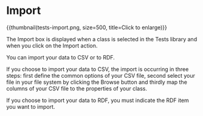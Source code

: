 <!--
created_at: '2012-04-12 17:19:34'
updated_at: '2013-03-13 15:26:00'
authors:
    - 'Jérôme Bogaerts'
contributors:
    - 'Sophie Doublet'
tags:
    - 'Manage Tests'
-->

Import
======

{{thumbnail(tests-import.png, size=500, title=Click to enlarge)}}

The Import box is displayed when a class is selected in the Tests library and when you click on the Import action.

You can import your data to CSV or to RDF.

If you choose to import your data to CSV, the import is occurring in three steps: first define the common options of your CSV file, second select your file in your file system by clicking the Browse button and thirdly map the columns of your CSV file to the properties of your class.

If you choose to import your data to RDF, you must indicate the RDF item you want to import.


